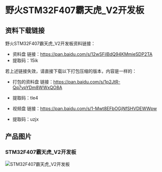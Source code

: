 # 野火STM32F407霸天虎_V2开发板


## 资料下载链接
野火STM32F407霸天虎_V2开发板资料链接：
* 资料盘 链接：https://pan.baidu.com/s/12wSFilBdQ94KMmieSDP2TA 
* 提取码：15ik 


若上述链接失效，请直接下载以下打包压缩的版本，内容是一样的：
* 打包的资料盘 链接：https://pan.baidu.com/s/1p2JtR-Qq7vpYDm8WWxQO8A 
* 提取码：tle4 


* 视频盘 链接：https://pan.baidu.com/s/1-Mwt8EFbOGjNfSHVDEWWpw 
* 提取码：uzjx 


## 产品图片
### STM32F407霸天虎_V2开发板
![STM32F407霸天虎_V2开发板](https://raw.githubusercontent.com/wiki/Embdefire/products/images/STM32系列产品/STM32F407霸天虎_V2开发板/STM32F407霸天虎_V2开发板.jpg)